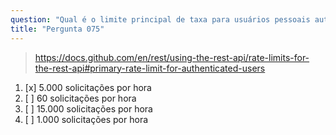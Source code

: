 ```yaml
---
question: "Qual é o limite principal de taxa para usuários pessoais autenticados fazendo solicitações REST API para o GitHub API?"
title: "Pergunta 075"
---
```


> https://docs.github.com/en/rest/using-the-rest-api/rate-limits-for-the-rest-api#primary-rate-limit-for-authenticated-users
1. [x] 5.000 solicitações por hora  
1. [ ] 60 solicitações por hora  
1. [ ] 15.000 solicitações por hora  
1. [ ] 1.000 solicitações por hora  
